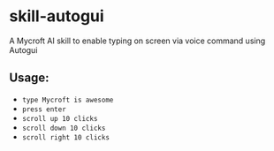 # skill-autogui
A Mycroft AI skill to enable typing on screen via voice command using Autogui

## Usage:
* `type Mycroft is awesome`
* `press enter`
* `scroll up 10 clicks`
* `scroll down 10 clicks`
* `scroll right 10 clicks`


